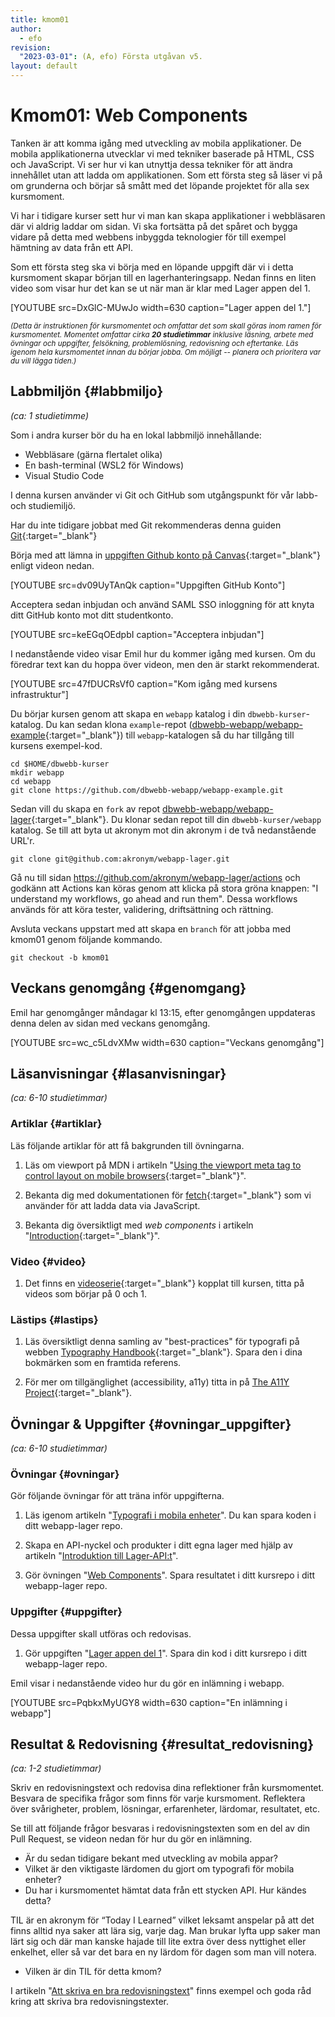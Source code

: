 ```yaml
---
title: kmom01
author:
  - efo
revision:
  "2023-03-01": (A, efo) Första utgåvan v5.
layout: default
---
```

Kmom01: Web Components
==================================

Tanken är att komma igång med utveckling av mobila applikationer. De mobila applikationerna utvecklar vi med tekniker baserade på HTML, CSS och JavaScript. Vi ser hur vi kan utnyttja dessa tekniker för att ändra innehållet utan att ladda om applikationen. Som ett första steg så läser vi på om grunderna och börjar så smått med det löpande projektet för alla sex kursmoment.

Vi har i tidigare kurser sett hur vi man kan skapa applikationer i webbläsaren där vi aldrig laddar om sidan. Vi ska fortsätta på det spåret och bygga vidare på detta med webbens inbyggda teknologier för till exempel hämtning av data från ett API.

Som ett första steg ska vi börja med en löpande uppgift där vi i detta kursmoment skapar början till en lagerhanteringsapp. Nedan finns en liten video som visar hur det kan se ut när man är klar med Lager appen del 1.

[YOUTUBE src=DxGlC-MUwJo width=630 caption="Lager appen del 1."]



<small><i>(Detta är instruktionen för kursmomentet och omfattar det som skall göras inom ramen för kursmomentet. Momentet omfattar cirka **20 studietimmar** inklusive läsning, arbete med övningar och uppgifter, felsökning, problemlösning, redovisning och eftertanke. Läs igenom hela kursmomentet innan du börjar jobba. Om möjligt -- planera och prioritera var du vill lägga tiden.)</i></small>



Labbmiljön  {#labbmiljo}
---------------------------------

*(ca: 1 studietimme)*

Som i andra kurser bör du ha en lokal labbmiljö innehållande:

* Webbläsare (gärna flertalet olika)
* En bash-terminal (WSL2 för Windows)
* Visual Studio Code

I denna kursen använder vi Git och GitHub som utgångspunkt för vår labb- och studiemiljö.

Har du inte tidigare jobbat med Git rekommenderas denna guiden [Git](https://dbwebb.se/guide/git/introduktion){:target="_blank"}

Börja med att lämna in [uppgiften Github konto på Canvas](https://bth.instructure.com/courses/6413/assignments/56315){:target="_blank"} enligt videon nedan.

[YOUTUBE src=dv09UyTAnQk caption="Uppgiften GitHub Konto"]

Acceptera sedan inbjudan och använd SAML SSO inloggning för att knyta ditt GitHub konto mot ditt studentkonto.

[YOUTUBE src=keEGqOEdpbI caption="Acceptera inbjudan"]

 I nedanstående video visar Emil hur du kommer igång med kursen. Om du föredrar text kan du hoppa över videon, men den är starkt rekommenderat.

[YOUTUBE src=47fDUCRsVf0 caption="Kom igång med kursens infrastruktur"]

Du börjar kursen genom att skapa en `webapp` katalog i din `dbwebb-kurser`-katalog. Du kan sedan klona `example`-repot ([dbwebb-webapp/webapp-example](https://github.com/dbwebb-webapp/webapp-example){:target="_blank"}) till `webapp`-katalogen så du har tillgång till kursens exempel-kod.

```shell
cd $HOME/dbwebb-kurser
mkdir webapp
cd webapp
git clone https://github.com/dbwebb-webapp/webapp-example.git
```

Sedan vill du skapa en `fork` av repot [dbwebb-webapp/webapp-lager](https://github.com/dbwebb-webapp/webapp-lager){:target="_blank"}. Du klonar sedan repot till din `dbwebb-kurser/webapp` katalog. Se till att byta ut akronym mot din akronym i de två nedanstående URL'r.

```shell
git clone git@github.com:akronym/webapp-lager.git
```

Gå nu till sidan https://github.com/akronym/webapp-lager/actions och godkänn att Actions kan köras genom att klicka på stora gröna knappen: "I understand my workflows, go ahead and run them". Dessa workflows används för att köra tester, validering, driftsättning och rättning.

Avsluta veckans uppstart med att skapa en `branch` för att jobba med kmom01 genom följande kommando.

```shell
git checkout -b kmom01
```



Veckans genomgång  {#genomgang}
---------------------------------

Emil har genomgånger måndagar kl 13:15, efter genomgången uppdateras denna delen av sidan med veckans genomgång.

[YOUTUBE src=wc_c5LdvXMw width=630 caption="Veckans genomgång"]


Läsanvisningar  {#lasanvisningar}
---------------------------------

*(ca: 6-10 studietimmar)*



### Artiklar {#artiklar}

Läs följande artiklar för att få bakgrunden till övningarna.

1. Läs om viewport på MDN i artikeln "[Using the viewport meta tag to control layout on mobile browsers](https://developer.mozilla.org/en-US/docs/Web/HTML/Viewport_meta_tag){:target="_blank"}".

1. Bekanta dig med dokumentationen för [fetch](https://developer.mozilla.org/en-US/docs/Web/API/Fetch_API){:target="_blank"} som vi använder för att ladda data via JavaScript.

1. Bekanta dig översiktligt med _web components_ i artikeln "[Introduction](https://www.webcomponents.org/introduction){:target="_blank"}".



### Video {#video}

1. Det finns en [videoserie](https://www.youtube.com/playlist?list=PLKtP9l5q3ce_CbhJOudHjxkjYofM98kvh){:target="_blank"} kopplat till kursen, titta på videos som börjar på 0 och 1.



### Lästips {#lastips}

1. Läs översiktligt denna samling av "best-practices" för typografi på webben [Typography Handbook](https://web.archive.org/web/20231219201010/http://typographyhandbook.com/){:target="_blank"}. Spara den i dina bokmärken som en framtida referens.

1. För mer om tillgänglighet (accessibility, a11y) titta in på [The A11Y Project](https://a11yproject.com/){:target="_blank"}.



Övningar & Uppgifter  {#ovningar_uppgifter}
-------------------------------------------

*(ca: 6-10 studietimmar)*



### Övningar {#ovningar}

Gör följande övningar för att träna inför uppgifterna.

1. Läs igenom artikeln "[Typografi i mobila enheter](kunskap/typografi-i-mobila-enheter)". Du kan spara koden i ditt webapp-lager repo.

2. Skapa en API-nyckel och produkter i ditt egna lager med hjälp av artikeln "[Introduktion till Lager-API:t](kunskap/introduktion-till-lager-api)".

3. Gör övningen "[Web Components](kunskap/web-components)". Spara resultatet i ditt kursrepo i ditt webapp-lager repo.



### Uppgifter {#uppgifter}

Dessa uppgifter skall utföras och redovisas.

1. Gör uppgiften "[Lager appen del 1](uppgift/lager-appen-del-1)". Spara din kod i ditt kursrepo i ditt webapp-lager repo.

Emil visar i nedanstående video hur du gör en inlämning i webapp.

[YOUTUBE src=PqbkxMyUGY8 width=630 caption="En inlämning i webapp"]



Resultat & Redovisning  {#resultat_redovisning}
-----------------------------------------------

*(ca: 1-2 studietimmar)*

Skriv en redovisningstext och redovisa dina reflektioner från kursmomentet. Besvara de specifika frågor som finns för varje kursmoment. Reflektera över svårigheter, problem, lösningar, erfarenheter, lärdomar, resultatet, etc.

Se till att följande frågor besvaras i redovisningstexten som en del av din Pull Request, se videon nedan för hur du gör en inlämning.

* Är du sedan tidigare bekant med utveckling av mobila appar?
* Vilket är den viktigaste lärdomen du gjort om typografi för mobila enheter?
* Du har i kursmomentet hämtat data från ett stycken API. Hur kändes detta?

TIL är en akronym för “Today I Learned” vilket leksamt anspelar på att det finns alltid nya saker att lära sig, varje dag. Man brukar lyfta upp saker man lärt sig och där man kanske hajade till lite extra över dess nyttighet eller enkelhet, eller så var det bara en ny lärdom för dagen som man vill notera.

* Vilken är din TIL för detta kmom?

I artikeln "[Att skriva en bra redovisningstext](https://dbwebb.se/kurser/faq/att-skriva-en-bra-redovisningstext)" finns exempel och goda råd kring att skriva bra redovisningstexter.


